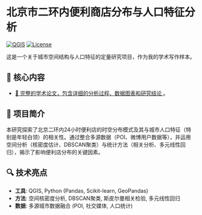 # 北京市二环内便利商店分布与人口特征分析

[![QGIS](https://img.shields.io/badge/Academic-Writing_Sample-blue.svg)](#)
[![License](https://img.shields.io/badge/License-CC--BY--NC--4.0-lightgrey.svg)](LICENSE)

这是一个关于城市空间结构与人口特征的定量研究项目，作为我的学术写作样本。

## 📄 核心内容

- [📖 完整的学术论文，包含详细的分析过程、数据图表和研究结论 ](paper.md)。

## 🎯 项目简介

本研究探索了北京二环内24小时便利店的时空分布模式及其与城市人口特征（特别是年轻白领）的相关性。通过整合多源数据（POI、微博用户数据等），并运用空间分析（核密度估计、DBSCAN聚类）与统计方法（相关分析、多元线性回归），揭示了影响便利店分布的关键因素。

## 🔍 技术亮点

- **工具**: QGIS, Python (Pandas, Scikit-learn, GeoPandas)
- **方法**: 空间核密度分析, DBSCAN聚类, 斯皮尔曼相关检验, 多元线性回归
- **数据**: 多源城市数据融合 (POI, 社交媒体, 人口统计)
